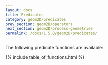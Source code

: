 ```yaml
---
layout: docs
title: Predicates
category: geom2D/predicates
prev_section: geom2D/operators
next_section: geom2D/process-geometries
permalink: /docs/1.5.0/geom2D/predicates/
---
```


The following predicate functions are available:

{% include table_of_functions.html %}
